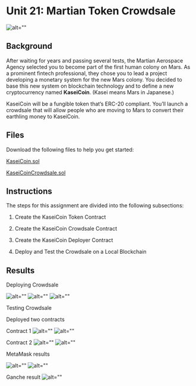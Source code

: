 # Unit 21: Martian Token Crowdsale

![alt=""](Images/application-image.png)

## Background

After waiting for years and passing several tests, the Martian Aerospace Agency selected you to become part of the first human colony on Mars. As a prominent fintech professional, they chose you to lead a project developing a monetary system for the new Mars colony. You decided to base this new system on blockchain technology and to define a new cryptocurrency named **KaseiCoin**. (Kasei means Mars in Japanese.)

KaseiCoin will be a fungible token that’s ERC-20 compliant. You’ll launch a crowdsale that will allow people who are moving to Mars to convert their earthling money to KaseiCoin.

## Files

Download the following files to help you get started:

[KaseiCoin.sol](./Starter_Code/KaseiCoin.sol)

[KaseiCoinCrowdsale.sol](./Starter_Code/KaseiCoinCrowdsale.com)

## Instructions

The steps for this assignment are divided into the following subsections:

1. Create the KaseiCoin Token Contract

2. Create the KaseiCoin Crowdsale Contract

3. Create the KaseiCoin Deployer Contract

4. Deploy and Test the Crowdsale on a Local Blockchain

## Results 

Deploying Crowdsale

![alt=""](Results/kaseicoin.png)
![alt=""](Results/kaseicrowd.png)
![alt=""](Results/kaseicrowd2.png)

Testing Crowdsale

Deployed two contracts

Contract 1
![alt=""](Results/deploy1.png)
![alt=""](Results/balance1.png)

Contract 2
![alt=""](Results/deploy2.png)
![alt=""](Results/balance2.png)

MetaMask results

![alt=""](Results/metamask1.png)
![alt=""](Results/metamask2.png)

Ganche result
![alt=""](Results/ganche.png)